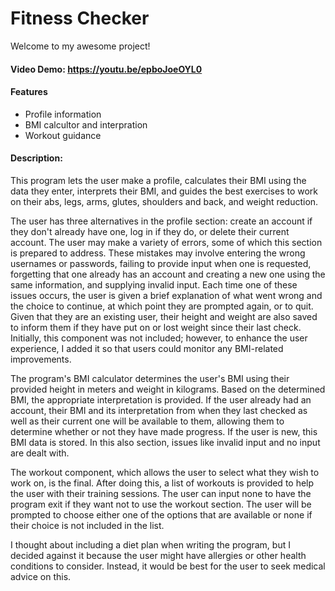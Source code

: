 # Fitness Checker

Welcome to my awesome project!

#### Video Demo: https://youtu.be/epboJoeOYL0

#### Features

- Profile information
- BMI calcultor and interpration
- Workout guidance

#### Description:
This program lets the user make a profile, calculates their BMI using the data they enter, interprets their BMI, and guides the best exercises to work on their abs, legs, arms, glutes, shoulders and back, and weight reduction.

The user has three alternatives in the profile section: create an account if they don't already have one, log in if they do, or delete their current account. The user may make a variety of errors, some of which this section is prepared to address. These mistakes may involve entering the wrong usernames or passwords, failing to provide input when one is requested, forgetting that one already has an account and creating a new one using the same information, and supplying invalid input. Each time one of these issues occurs, the user is given a brief explanation of what went wrong and the choice to continue, at which point they are prompted again, or to quit. Given that they are an existing user, their height and weight are also saved to inform them if they have put on or lost weight since their last check. Initially, this component was not included; however, to enhance the user experience, I added it so that users could monitor any BMI-related improvements.

The program's BMI calculator determines the user's BMI using their provided height in meters and weight in kilograms. Based on the determined BMI, the appropriate interpretation is provided. If the user already had an account, their BMI and its interpretation from when they last checked as well as their current one will be available to them, allowing them to determine whether or not they have made progress. If the user is new, this BMI data is stored. In this also section, issues like invalid input and no input are dealt with.

The workout component, which allows the user to select what they wish to work on, is the final. After doing this, a list of workouts is provided to help the user with their training sessions. The user can input none to have the program exit if they want not to use the workout section. The user will be prompted to choose either one of the options that are available or none if their choice is not included in the list.

I thought about including a diet plan when writing the program, but I decided against it because the user might have allergies or other health conditions to consider. Instead, it would be best for the user to seek medical advice on this.
